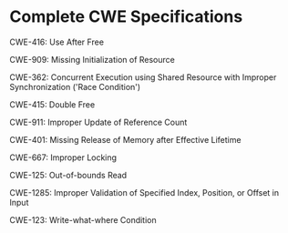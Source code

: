 

# Complete CWE Specifications

CWE-416: Use After Free

CWE-909: Missing Initialization of Resource

CWE-362: Concurrent Execution using Shared Resource with Improper Synchronization ('Race Condition')

CWE-415: Double Free

CWE-911: Improper Update of Reference Count

CWE-401: Missing Release of Memory after Effective Lifetime

CWE-667: Improper Locking

CWE-125: Out-of-bounds Read

CWE-1285: Improper Validation of Specified Index, Position, or Offset in Input

CWE-123: Write-what-where Condition